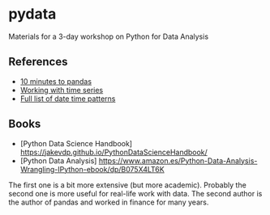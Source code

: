# pydata
Materials for a 3-day workshop on Python for Data Analysis

## References
- [10 minutes to pandas](https://pandas.pydata.org/pandas-docs/stable/getting_started/10min.html)
- [Working with time series](https://jakevdp.github.io/PythonDataScienceHandbook/03.11-working-with-time-series.html)
- [Full list of date time patterns](https://docs.python.org/2/library/datetime.html#strftime-and-strptime-behavior)

## Books
- [Python Data Science Handbook] https://jakevdp.github.io/PythonDataScienceHandbook/ 
- [Python Data Analysis] https://www.amazon.es/Python-Data-Analysis-Wrangling-IPython-ebook/dp/B075X4LT6K 

The first one is a bit more extensive (but more academic). Probably the second one is more useful 
for real-life work with data. The second author is the author of pandas and worked in finance for many years.